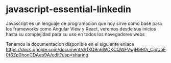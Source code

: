 # javascript-essential-linkedin
Javascript es un lenguaje de programacion que hoy sirve como base para los frameworks como Angular View y React, veremos desde sus inicios hasta su complejidad para su uso en todos los navegadores webs

Tenemos la documentacion disponible en el siguiente enlace 
https://docs.google.com/document/d/1XQ9n6WOKCQWFVwjH9B0r_CjuUaE0f6Zp0honCDAep9A/edit?usp=sharing

